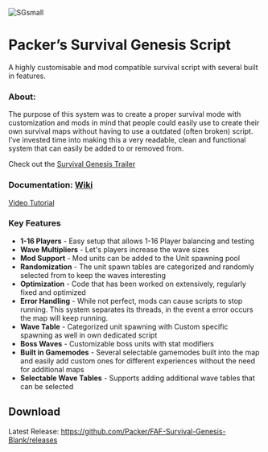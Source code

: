 ![SGsmall](https://user-images.githubusercontent.com/4197534/161500568-94cb29bf-b3b7-4048-97a2-cabb9f9fe555.png)
# Packer’s Survival Genesis Script
A highly customisable and mod compatible survival script with several built in features. 

### About:
The purpose of this system was to create a proper survival mode with customization and mods in mind that people could easily use to create their own survival maps without having to use a outdated (often broken) script. I’ve invested time into making this a very readable, clean and functional system that can easily be added to or removed from.

Check out the [Survival Genesis Trailer](https://www.youtube.com/watch?v=qwiZU7FHbGE)

### Documentation: [Wiki](https://github.com/Packer/FAF-Survival-Genesis-Blank/wiki)
[Video Tutorial](https://www.youtube.com/watch?v=eiHbgpmAaU8)


### Key Features

* **1-16 Players** -  Easy setup that allows 1-16 Player balancing and testing
* **Wave Multipliers** - Let's players increase the wave sizes
* **Mod Support** - Mod units can be added to the Unit spawning pool
* **Randomization** - The unit spawn tables are categorized and randomly selected from to keep the waves interesting
* **Optimization** - Code that has been worked on extensively, regularly fixed and optimized
* **Error Handling** - While not perfect, mods can cause scripts to stop running. This system separates its threads, in the event a error occurs the map will keep running.
* **Wave Table** - Categorized unit spawning with Custom specific spawning as well in own dedicated script
* **Boss Waves** - Customizable boss units with stat modifiers
* **Built in Gamemodes** - Several selectable gamemodes built into the map  and easily add custom ones for different experiences without the need for additional maps
* **Selectable Wave Tables** - Supports adding additional wave tables that can be selected

## Download
Latest Release: https://github.com/Packer/FAF-Survival-Genesis-Blank/releases
